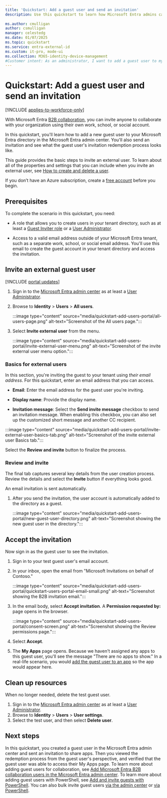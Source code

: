```yaml
---
title: 'Quickstart: Add a guest user and send an invitation'
description: Use this quickstart to learn how Microsoft Entra admins can add B2B guest users in the Microsoft Entra admin center and walk through the B2B invitation workflow.
 
ms.author: cmulligan
author: csmulligan
manager: celestedg
ms.date: 01/07/2025
ms.topic: quickstart
ms.service: entra-external-id
ms.custom: it-pro, mode-ui
ms.collection: M365-identity-device-management
#Customer intent: As an administrator, I want to add a guest user to my Microsoft Entra directory and send them an invitation, so that they can collaborate with my organization using their own work, school, or social account.
---
```


# Quickstart: Add a guest user and send an invitation

[!INCLUDE [applies-to-workforce-only](./includes/applies-to-workforce-only.md)]

With Microsoft Entra [B2B collaboration](what-is-b2b.md), you can invite anyone to collaborate with your organization using their own work, school, or social account.

In this quickstart, you'll learn how to add a new guest user to your Microsoft Entra directory in the Microsoft Entra admin center. You'll also send an invitation and see what the guest user's invitation redemption process looks like. 

This guide provides the basic steps to invite an external user. To learn about all of the properties and settings that you can include when you invite an external user, see [How to create and delete a user](~/fundamentals/how-to-create-delete-users.yml).

If you don’t have an Azure subscription, create a [free account](https://azure.microsoft.com/free/?WT.mc_id=A261C142F) before you begin.

## Prerequisites

To complete the scenario in this quickstart, you need:

- A role that allows you to create users in your tenant directory, such as at least a [Guest Inviter role](~/identity/role-based-access-control/permissions-reference.md#guest-inviter) or a [User Administrator](~/identity/role-based-access-control/permissions-reference.md#user-administrator).

- Access to a valid email address outside of your Microsoft Entra tenant, such as a separate work, school, or social email address. You'll use this email to create the guest account in your tenant directory and access the invitation.

## Invite an external guest user

[!INCLUDE [portal updates](~/includes/portal-update.md)]

1. Sign in to the [Microsoft Entra admin center](https://entra.microsoft.com) as at least a [User Administrator](~/identity/role-based-access-control/permissions-reference.md#user-administrator).

1. Browse to **Identity** > **Users** > **All users**.

   :::image type="content" source="media/quickstart-add-users-portal/all-users-page.png" alt-text="Screenshot of the All users page.":::

1. Select **Invite external user** from the menu. 

    :::image type="content" source="media/quickstart-add-users-portal/invite-external-user-menu.png" alt-text="Screenshot of the invite external user menu option.":::

### Basics for external users

In this section, you're inviting the guest to your tenant using *their email address*. For this quickstart, enter an email address that you can access.

- **Email**: Enter the email address for the guest user you're inviting.

- **Display name**: Provide the display name.

-  **Invitation message**: Select the **Send invite message** checkbox to send an invitation message. When enabling this checkbox, you can also set up the customized short message and another CC recipient.

:::image type="content" source="media/quickstart-add-users-portal/invite-external-user-basics-tab.png" alt-text="Screenshot of the invite external user Basics tab.":::

Select the **Review and invite** button to finalize the process.

### Review and invite

The final tab captures several key details from the user creation process. Review the details and select the **Invite** button if everything looks good.

An email invitation is sent automatically. 

1. After you send the invitation, the user account is automatically added to the directory as a guest.

    :::image type="content" source="media/quickstart-add-users-portal/new-guest-user-directory.png" alt-text="Screenshot showing the new guest user in the directory.":::

## Accept the invitation

Now sign in as the guest user to see the invitation.

1. Sign in to your test guest user's email account.

1. In your inbox, open the email from "Microsoft Invitations on behalf of Contoso."

    :::image type="content" source="media/quickstart-add-users-portal/quickstart-users-portal-email-small.png" alt-text="Screenshot showing the B2B invitation email.":::

1. In the email body, select **Accept invitation**. A **Permission requested by:** page opens in the browser.

    :::image type="content" source="media/quickstart-add-users-portal/consent-screen.png" alt-text="Screenshot showing the Review permissions page.":::

1. Select **Accept**.

1. The **My Apps** page opens. Because we haven't assigned any apps to this guest user, you'll see the message "There are no apps to show." In a real-life scenario, you would [add the guest user to an app](add-users-administrator.yml#add-guest-users-to-an-application) so the app would appear here.

## Clean up resources

When no longer needed, delete the test guest user.

1. Sign in to the [Microsoft Entra admin center](https://entra.microsoft.com) as at least a [User Administrator](~/identity/role-based-access-control/permissions-reference.md#user-administrator).
1. Browse to **Identity** > **Users** > **User settings**.
1. Select the test user, and then select **Delete user**.

## Next steps

In this quickstart, you created a guest user in the Microsoft Entra admin center and sent an invitation to share apps. Then you viewed the redemption process from the guest user's perspective, and verified that the guest user was able to access their My Apps page. 
To learn more about adding guest users for collaboration, see [Add Microsoft Entra B2B collaboration users in the Microsoft Entra admin center](add-users-administrator.yml).
To learn more about adding guest users with PowerShell, see [Add and invite guests with PowerShell](b2b-quickstart-invite-powershell.md).
You can also bulk invite guest users [via the admin center](tutorial-bulk-invite.md) or [via PowerShell](bulk-invite-powershell.md). 
